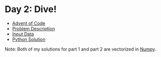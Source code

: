# Day 2: Dive!

- [Advent of Code](https://adventofcode.com/2021/day/2)
- [Problem Description](https://github.com/nicovandenhooff/advent-of-code-2021/blob/main/problems/day-2-dive/info.txt)
- [Input Data](https://github.com/nicovandenhooff/advent-of-code-2021/blob/main/problems/day-2-dive/input.txt)
- [Python Solution](https://github.com/nicovandenhooff/advent-of-code-2021/blob/main/problems/day-2-dive/solution.py)

Note: Both of my solutions for part 1 and part 2 are vectorized in [Numpy](https://numpy.org/devdocs/user/whatisnumpy.html).
